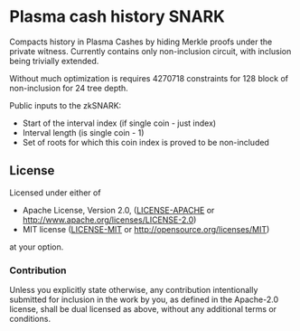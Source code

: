 # Plasma cash history SNARK

Compacts history in Plasma Cashes by hiding Merkle proofs under the private witness. Currently contains only non-inclusion circuit, with inclusion being trivially extended.

Without much optimization is requires 4270718 constraints for 128 block of non-inclusion for 24 tree depth.

Public inputs to the zkSNARK:

- Start of the interval index (if single coin - just index)
- Interval length (is single coin - 1)
- Set of roots for which this coin index is proved to be non-included

## License

Licensed under either of

 * Apache License, Version 2.0, ([LICENSE-APACHE](LICENSE-APACHE) or http://www.apache.org/licenses/LICENSE-2.0)
 * MIT license ([LICENSE-MIT](LICENSE-MIT) or http://opensource.org/licenses/MIT)

at your option.

### Contribution

Unless you explicitly state otherwise, any contribution intentionally
submitted for inclusion in the work by you, as defined in the Apache-2.0
license, shall be dual licensed as above, without any additional terms or
conditions.
